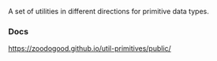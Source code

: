
A set of utilities in different directions for primitive data types.
### Docs 
https://zoodogood.github.io/util-primitives/public/